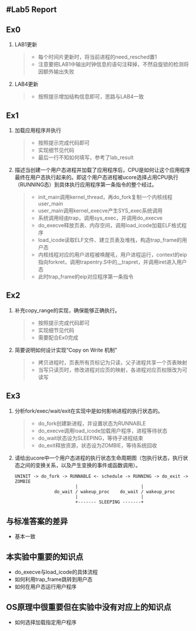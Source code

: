 #Lab5 Report
-----
## Ex0
1. LAB1更新

	> * 每个时间片更新时，将当前进程的need_resched置1
	> * 注意要把LAB1中输出时钟信息的语句注释掉，不然自旋锁的检测将因额外输出失败

1. LAB4更新
	
	> * 按照提示增加结构信息即可，思路与LAB4一致

## Ex1
1. 加载应用程序并执行

	> * 按照提示完成代码即可
	> * 实现细节见代码
	> * 最后一行不知如何填写，参考了lab_result

1. 描述当创建一个用户态进程并加载了应用程序后，CPU是如何让这个应用程序最终在用户态执行起来的。即这个用户态进程被ucore选择占用CPU执行（RUNNING态）到具体执行应用程序第一条指令的整个经过。

	> * init_main调用kernel_thread，再do_fork复制一个内核线程user_main
	> * user_main调用kernel_execve产生SYS_exec系统调用
	> * 系统调用经由trap，调用sys_exec，并调用do_execve
	> * do_execve释放页表、内存空间，调用load_icode加载ELF格式程序
	> * load_icode读取ELF文件、建立页表及堆栈，构造trap_frame的用户态
	> * 内核线程对应的用户进程被唤醒吼，用户进程运行，context的eip指向forkret，调用trapentry.S中的__trapret，并调用iret进入用户态
	> * 此时trap_frame的eip对应程序第一条指令

## Ex2
1. 补充copy_range的实现，确保能够正确执行。

	> * 按照提示完成代码即可
	> * 实现细节见代码
	> * 需要配合Ex0完成

1. 简要说明如何设计实现“Copy on Write 机制”

	> * 拷贝进程时，页表所有页标记为只读，父子进程共享一个页表映射
	> * 当写只读页时，修改进程对应页的映射，各进程对应页权限改为可读写

## Ex3
1. 分析fork/exec/wait/exit在实现中是如何影响进程的执行状态的。

	> * do_fork创建新进程，并设置状态为RUNNABLE
	> * do_execve调用load_icode加载用户程序，进程等待状态
	> * do_wait状态设为SLEEPING，等待子进程结束
	> * do_exit释放资源，状态设为ZOMBIE，等待系统回收

1. 请给出ucore中一个用户态进程的执行状态生命周期图（包执行状态，执行状态之间的变换关系，以及产生变换的事件或函数调用）。
	
	```
	UNINIT -> do_fork -> RUNNABLE <- schedule -> RUNNING -> do_exit -> ZOMBIE
	                       |                        |
	               do_wait / wakeup_proc    do_wait / wakeup_proc
	                       |                        |
	                       +------- SLEEPING -------+
	```

## 与标准答案的差异
* 基本一致

## 本实验中重要的知识点
* do_execve与load_icode的具体流程
* 如何利用trap_frame跳转到用户态
* 如何在用户态运行用户程序

## OS原理中很重要但在实验中没有对应上的知识点
* 如何选择加载指定用户程序

